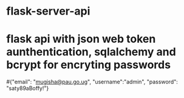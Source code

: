 # flask-server-api
# flask api with json web token aunthentication, sqlalchemy and bcrypt for encryting passwords


#{"email": "mugisha@pau.go.ug",  "username":"admin",  "password": "saty89aBoffy!"}
